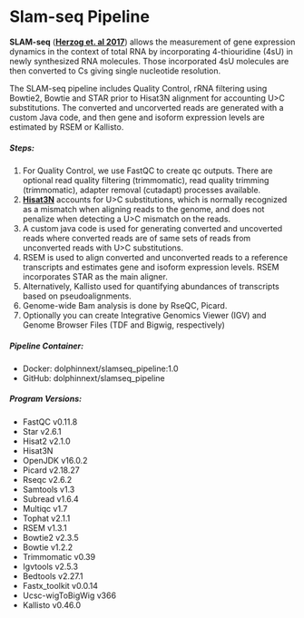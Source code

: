 # Slam-seq Pipeline

**SLAM-seq** ([**Herzog et. al 2017**](https://www.nature.com/articles/nmeth.4435)) allows the measurement of gene expression dynamics in the context of total RNA by incorporating 4-thiouridine (4sU) in newly synthesized RNA molecules. 
Those incorporated 4sU molecules are then converted to Cs giving single nucleotide resolution.

The SLAM-seq pipeline includes Quality Control, rRNA filtering using Bowtie2, Bowtie and STAR prior to Hisat3N alignment for accounting U>C substitutions. The converted and uncorverted reads are generated with a custom Java code, and then gene and isoform expression levels are estimated by RSEM or Kallisto. 

##### Steps:
  1. For Quality Control, we use FastQC to create qc outputs. There are optional read quality filtering (trimmomatic), read quality trimming (trimmomatic), adapter removal (cutadapt) processes available.
  2. [**Hisat3N**](http://daehwankimlab.github.io/hisat2/hisat-3n/) accounts for U>C substitutions, which is normally recognized as a mismatch when aligning reads to the genome, and does not penalize when detecting a U>C mismatch on the reads.
  3. A custom java code is used for generating converted and uncoverted reads where converted reads are of same sets of reads from unconverted reads with U>C substitutions. 
  4. RSEM is used to align converted and unconverted reads to a reference transcripts and estimates gene and isoform expression levels. RSEM incorporates STAR as the main aligner. 
  5. Alternatively, Kallisto used for quantifying abundances of transcripts based on pseudoalignments.
  6. Genome-wide Bam analysis is done by RseQC, Picard.
  7. Optionally you can create Integrative Genomics Viewer (IGV)  and Genome Browser Files (TDF and Bigwig, respectively)

##### Pipeline Container:
  * Docker: dolphinnext/slamseq_pipeline:1.0
  * GitHub: dolphinnext/slamseq_pipeline

##### Program Versions:
  - FastQC v0.11.8
  - Star v2.6.1
  - Hisat2 v2.1.0
  - Hisat3N 
  - OpenJDK v16.0.2
  - Picard v2.18.27
  - Rseqc v2.6.2
  - Samtools v1.3
  - Subread v1.6.4
  - Multiqc v1.7
  - Tophat v2.1.1
  - RSEM v1.3.1
  - Bowtie2 v2.3.5
  - Bowtie v1.2.2
  - Trimmomatic v0.39
  - Igvtools v2.5.3
  - Bedtools v2.27.1
  - Fastx_toolkit v0.0.14
  - Ucsc-wigToBigWig v366
  - Kallisto v0.46.0
